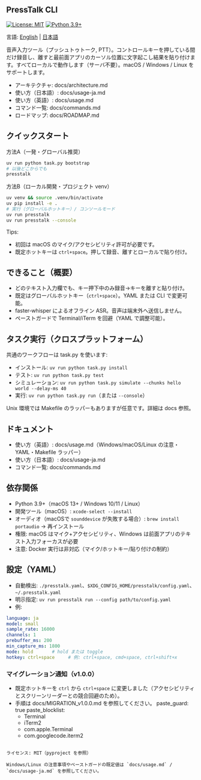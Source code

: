 ## PressTalk CLI

[![License: MIT](https://img.shields.io/badge/License-MIT-yellow.svg)](https://opensource.org/licenses/MIT)
[![Python 3.9+](https://img.shields.io/badge/python-3.9+-blue.svg)](https://www.python.org/downloads/)

言語: [English](README.md) | [日本語](README-ja.md)

音声入力ツール（プッシュトゥトーク, PTT）。コントロールキーを押している間だけ録音し、離すと最前面アプリのカーソル位置に文字起こし結果を貼り付けます。すべてローカルで動作します（サーバ不要）。macOS / Windows / Linux をサポートします。

- アーキテクチャ: docs/architecture.md
- 使い方（日本語）: docs/usage-ja.md
- 使い方（英語）: docs/usage.md
- コマンド一覧: docs/commands.md
- ロードマップ: docs/ROADMAP.md

## クイックスタート

方法A（一発・グローバル推奨）
```bash
uv run python task.py bootstrap
# 以後どこからでも
presstalk
```

方法B（ローカル開発・プロジェクト venv）
```bash
uv venv && source .venv/bin/activate
uv pip install -e .
# 実行（グローバルホットキー）/ コンソールモード
uv run presstalk
uv run presstalk --console
```
Tips:
- 初回は macOS のマイク/アクセシビリティ許可が必要です。
- 既定ホットキーは `ctrl+space`。押して録音、離すとローカルで貼り付け。

## できること（概要）
- どのテキスト入力欄でも、キー押下中のみ録音→キーを離すと貼り付け。
- 既定はグローバルホットキー（`ctrl+space`）。YAML または CLI で変更可能。
- faster‑whisper によるオフライン ASR。音声は端末外へ送信しません。
- ペーストガードで Terminal/iTerm を回避（YAML で調整可能）。

## タスク実行（クロスプラットフォーム）
共通のワークフローは task.py を使います:
- インストール: `uv run python task.py install`
- テスト: `uv run python task.py test`
- シミュレーション: `uv run python task.py simulate --chunks hello world --delay-ms 40`
- 実行: `uv run python task.py run`（または `--console`）

Unix 環境では Makefile のラッパーもありますが任意です。詳細は docs 参照。

## ドキュメント
- 使い方（英語）: docs/usage.md（Windows/macOS/Linux の注意・YAML・Makefile ラッパー）
- 使い方（日本語）: docs/usage-ja.md
- コマンド一覧: docs/commands.md

## 依存関係
- Python 3.9+（macOS 13+ / Windows 10/11 / Linux）
- 開発ツール（macOS）: `xcode-select --install`
- オーディオ（macOSで `sounddevice` が失敗する場合）: `brew install portaudio` → 再インストール
- 権限: macOS はマイク+アクセシビリティ、Windows は前面アプリのテキスト入力フォーカスが必要
- 注意: Docker 実行は非対応（マイク/ホットキー/貼り付けの制約）

## 設定（YAML）
- 自動検出: `./presstalk.yaml`、`$XDG_CONFIG_HOME/presstalk/config.yaml`、`~/.presstalk.yaml`
- 明示指定: `uv run presstalk run --config path/to/config.yaml`
- 例:
```yaml
language: ja
model: small
sample_rate: 16000
channels: 1
prebuffer_ms: 200
min_capture_ms: 1800
mode: hold       # hold または toggle
hotkey: ctrl+space     # 例: ctrl+space, cmd+space, ctrl+shift+x
```

### マイグレーション通知（v1.0.0）

- 既定ホットキーを `ctrl` から `ctrl+space` に変更しました（アクセシビリティとスクリーンリーダーとの競合回避のため）。
- 手順は docs/MIGRATION_v1.0.0.md を参照してください。
paste_guard: true
paste_blocklist:
  - Terminal
  - iTerm2
  - com.apple.Terminal
  - com.googlecode.iterm2
```

ライセンス: MIT（pyproject を参照）

Windows/Linux の注意事項やペーストガードの既定値は `docs/usage.md` / `docs/usage-ja.md` を参照してください。
